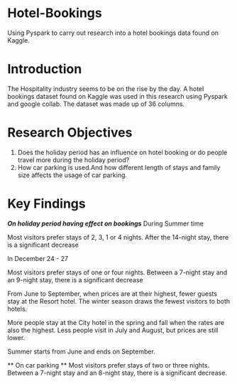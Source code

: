 # Hotel-Bookings
Using Pyspark to carry out research into a hotel bookings data found on Kaggle. 


# Introduction

The Hospitality industry seems to be on the rise by the day. A hotel bookings dataset found on Kaggle was used in this research using Pyspark and google collab. 
The dataset was made up of 36 columns. 


# Research Objectives 

1. Does the holiday period has an influence on hotel booking or do people travel more during the holiday period?
2. How car parking is used.And how different length of stays and family size affects the usage of car parking.


# Key Findings

***On holiday period having effect on bookings***
During Summer time

Most visitors prefer stays of 2, 3, 1 or 4 nights.
After the 14-night stay, there is a significant decrease

In December 24 - 27

Most visitors prefer stays of one or four nights.
Between a 7-night stay and an 9-night stay, there is a significant decrease

From June to September, when prices are at their highest, fewer guests stay at the Resort hotel. The winter season draws the fewest visitors to both hotels.

More people stay at the City hotel in the spring and fall when the rates are also the highest. Less people visit in July and August, but prices are still lower.

Summer starts from June and ends on September.

** On car parking **
Most visitors prefer stays of two or three nights.
Between a 7-night stay and an 8-night stay, there is a significant decrease.


